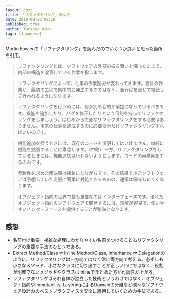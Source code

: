 ```yaml
---
layout: post
title: 「リファクタリング」読んだ
date: 2018-09-03 08:18
published: true
author: Tatsuya Oiwa
tags: [Japanese]
---
```


Martin Fowlerの「リファクタリング」を読んだのでいくつか良いと思った箇所を引用。

> リファクタリングとは、ソフトウェアの外部の振る舞いを保ったままで、内部の構造を改善していく作業を指します。

> リファクタリングによって、仕事の作業配分が変わってきます。設計の作業が、最初の工程で集中的に発生するのではなく、全行程を通じて継続して行われるようになります。

> リファクタリングを行う時には、何か別の目的が前提になっているべきです。機能を追加したり、バグを修正したりという目的を持ってリファクタリングをしましょう。はじめから完全なリファクタリングをする必要はありません。本来の仕事を達成するのに必要な分だけリファクタリングすればいいのです。

> 機能追加を行うときには、既存のコードを変更してはいけません。単純に機能を拡張することに専念します。（中略）一方、リファクタリングをしているときには、機能追加は行わないようにします。コードの再構築をするのみです。

> 柔軟性を求めた解決策は複雑になりがちです。その結果できたソフトウェアは予想していた変更に簡単に対処できるものの、通常は保守しにくくなります。

> オブジェクト指向の世界で最も重要なのはインターフェースです。優れたオブジェクト指向のソフトウェアを開発するには、理解が容易で、使いやすいインターフェースを提供することが秘訣となります。

## 感想

- 名前付け重要。複雑な処理にわかりやすい名前をつけることもリファクタリングの重要な手法のひとつである。
- Extract Method/Class ⇄ Inline Method/Class, Inheritance ⇄ Delegationのように、リファクタリングは一方向ではなく常に両方向で考える。必ずしも小さなメソッド、小さなクラスに切り出すことが正しいわけではなく、役割が明確でないメソッドやクラスはInlineでまとめた方が可読性が上がる。
- リファクタリングはそれ自体が独立した技術というわけではなく、オブジェクト指向やImmutability, LayeringによるDomainの分離など様々なソフトウェア設計ののベストプラクティスを安全に適用していくための手法である。
